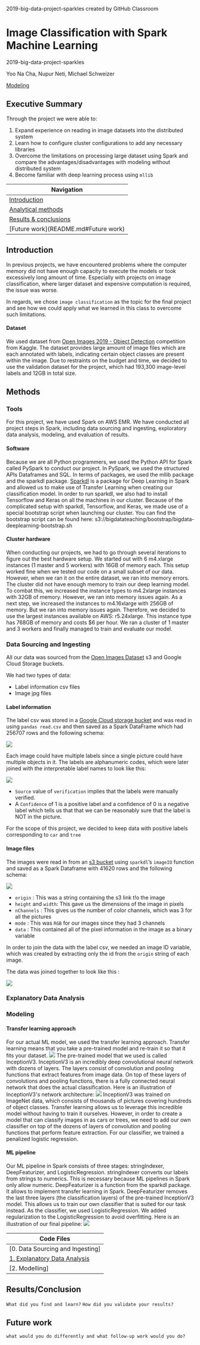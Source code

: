 2019-big-data-project-sparkles created by GitHub Classroom
# Image Classification with Spark Machine Learning
2019-big-data-project-sparkles

Yoo Na Cha, Nupur Neti, Michael Schweizer


[Modeling](README.md#modeling)

## Executive Summary

Through the project we were able to:

1. Expand experience on reading in image datasets into the distributed system
2. Learn how to configure cluster configurations to add any necessary libraries
3. Overcome the limitations on processing large dataset using Spark and compare the advantages/disadvantages with modeling without distributed system
4. Become familiar with deep learning process using `mllib`


| Navigation |
|---|
| [Introduction](README.md#Introduction) |
| [Analytical methods](README.md#Methods)|
| [Results & conclusions](README.md#Results) | 
| [Future work](README.md#Future work)


## Introduction 

In previous projects, we have encountered problems where the computer memory did not have enough capacity to execute the models or took excessively long amount of time. Especially with projects on image classification, where larger dataset and expensive computation is required, the issue was worse. 

In regards, we chose `image classification` as the topic for the final project and see how we could apply what we learned in this class to overcome such limitations. 

#### Dataset
We used dataset from [Open Images 2019 - Object Detection](https://www.kaggle.com/c/open-images-2019-object-detection) competition from Kaggle. The dataset provides large amount of image files which are each annotated with labels, indicating certain object classes are present within the image. Due to restraints on the budget and time, we decided to use the validation dataset for the project, which had 193,300 image-level labels and 12GB in total size. 

## Methods 

### Tools
For this project, we have used Spark on AWS EMR. We have conducted all project steps in Spark, including data sourcing and ingesting, exploratory data analysis, modeling, and evaluation of results. 

#### Software
Because we are all Python programmers, we used the Python API for Spark called PySpark to conduct our project. In PySpark, we used the structured APIs Dataframes and SQL. In terms of packages, we used the mllib package and the sparkdl package. [Sparkdl](https://github.com/databricks/spark-deep-learning) is a package for Deep Learning in Spark and allowed us to make use of Transfer Learning when creating our classification model. In order to run sparkdl, we also had to install Tensorflow and Keras on all the machines in our cluster. Because of the complicated setup with sparkdl, Tensorflow, and Keras, we made use of a special bootstrap script when launching our cluster. You can find the bootstrap script can be found here: s3://bigdatateaching/bootstrap/bigdata-deeplearning-bootstrap.sh

#### Cluster hardware
When conducting our projects, we had to go through several iterations to figure out the best hardware setup. We started out with 6 m4.xlarge instances (1 master and 5 workers) with 16GB of memory each. This setup worked fine when we tested our code on a small subset of our data. However, when we ran it on the entire dataset, we ran into memory errors. The cluster did not have enough memory to train our deep learning model. To combat this, we increased the instance types to m4.2xlarge instances with 32GB of memory. However, we ran into memory issues again. As a next step, we increased the instances to m4.16xlarge with 256GB of memory. But we ran into memory issues again. Therefore, we decided to use the largest instances available on AWS: r5.24xlarge. This instance type has 768GB of memory and costs $6 per hour. We ran a cluster of 1 master and 3 workers and finally managed to train and evaluate our model. 



### Data Sourcing and Ingesting

All our data was sourced from the [Open Images Dataset](https://storage.googleapis.com/openimages/web/download.html) s3 and Google Cloud Storage buckets.

We had two types of data:
* Label information csv files 
* Image jpg files 

#### Label information 
The label csv was stored in a [Google Cloud storage bucket](https://storage.googleapis.com/openimages/v5/validation-annotations-human-imagelabels-boxable.csv) and was read in using `pandas read.csv` and then saved as a Spark DataFrame which had 256707 rows and the following schema: 

![](https://github.com/gwu-bigdata/2019-big-data-project-sparkles/blob/master/label_schema.png)

Each image could have multiple labels since a single picture could have multiple objects in it. The labels are alphanumeric codes, which were later joined with the interpretable label names to look like this:

![](https://github.com/gwu-bigdata/2019-big-data-project-sparkles/blob/master/label_joined.png)

* `Source` value of  `verification` implies that the labels were manually verified. 
* A `Confidence` of 1 is a positive label and a confidence of 0 is a negative label which tells us that that we can be reasonably sure that the label is NOT in the picture.

For the scope of this project, we decided to keep data with positive labels corresponding to `car` and `tree` 

#### Image files
	
The images were read in from an [s3 bucket](s3://open-images-dataset/validation) using `sparkdl`’s `imageIO` function and saved as a Spark Dataframe with 41620 rows and the following schema:

![](https://github.com/gwu-bigdata/2019-big-data-project-sparkles/blob/master/image_schema.png)

* `origin` : This was a string containing the s3 link t!o the image 
* `height` and `width`: This gave us the dimensions of the image in pixels
* `nChannels` : This gives us the number of color channels, which was 3 for all the pictures 
* `mode` : This was `RGB` for our images since they had 3 channels
* `data` : This contained all of the pixel information in the image as a binary variable

In order to join the data with the label csv, we needed an image ID variable, which was created by extracting only the id from the `origin` string of each image.

The data was joined together to look like this :

![](https://github.com/gwu-bigdata/2019-big-data-project-sparkles/blob/master/image_joined.png)

### Explanatory Data Analysis

### Modeling
#### Transfer learning approach
For our actual ML model, we used the transfer learning approach. Transfer learning means that you take a pre-trained model and re-train it so that it fits your dataset.
![](https://github.com/gwu-bigdata/2019-big-data-project-sparkles/blob/master/transferlearning.png)
The pre-trained model that we used is called InceptionV3. InceptionV3 is an incredibly deep convolutional neural network with dozens of layers. The layers consist of convolution and pooling functions that extract features from image data. On top of these layers of convolutions and pooling functions, there is a fully connected neural network that does the actual classification. Here is an illustration of InceptionV3's network architecture:
![](https://github.com/gwu-bigdata/2019-big-data-project-sparkles/blob/master/inceptionV3.png)
InceptionV3 was trained on ImageNet data, which consists of thousands of pictures covering hundreds of object classes. Transfer learning allows us to leverage this incredible model without having to train it ourselves. However, in order to create a model that can classify images in as cars or trees, we need to add our own classifier on top of the dozens of layers of convolution and pooling functions that perform feature extraction. For our classifier, we trained a penalized logistic regression.

#### ML pipeline
Our ML pipeline in Spark consists of three stages: stringIndexer, DeepFeaturizer, and LogisticRegression. stringIndexer converts our labels from strings to numerics. This is necessary because ML pipelines in Spark only allow numeric. DeepFeaturizer is a function from the sparkdl package. It allows to implement transfer learning in Spark. DeepFeaturizer removes the last three layers (the classification layers) of the pre-trained InceptionV3 model. This allows us to train our own classifier that is suited for our task instead. As the classifier, we used LogisticRegression. We added regularization to the LogisticRegression to avoid overfitting. Here is an illustration of our final pipeline:
![](https://github.com/gwu-bigdata/2019-big-data-project-sparkles/blob/master/mllibpipeline.png)



| Code Files |
|---|
| [0. Data Sourcing and Ingesting] |
| [1. Explanatory Data Analysis](explanatory-data-analysis.ipynb)|
| [2. Modelling] |


## Results/Conclusion
`What did you find and learn?`
`How did you validate your results?`


## Future work
`what would you do differently and what follow-up work would you do?`

